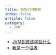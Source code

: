 ```yaml
---
title: 简明JVM教程
index: false
article: false
category:
  - JVM
---
```



- [JVM到底该学些什么](JVM到底该学习些什么.md)
- [我是一个垃圾](我是一个垃圾.md)

